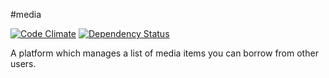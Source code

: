 #media

[![Code Climate](https://codeclimate.com/github/thomaseger/media.png)](https://codeclimate.com/github/thomaseger/media) [![Dependency Status](https://gemnasium.com/thomaseger/media.png)](https://gemnasium.com/thomaseger/media)

A platform which manages a list of media items you can borrow from other users.
